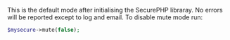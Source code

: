 This is the default mode after initialising the SecurePHP libraray.
No errors will be reported except to log and email.
To disable mute mode run:
```php
$mysecure->mute(false);
```